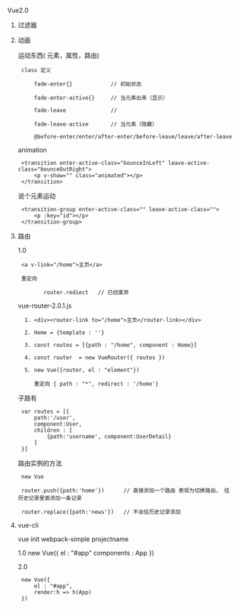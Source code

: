 Vue2.0

1. 过滤器



2. 动画

    <transition name="fade">
        运动东西( 元素，属性，路由)
    </transition>

        class 定义

            fade-enter{}            // 初始状态

            fade-enter-active{}     // 当元素出来（显示）

            fade-leave              //

            fade-leave-active       // 当元素（隐藏）

            @before-enter/enter/after-enter/before-leave/leave/after-leave

    animation

        <transition enter-active-class="bounceInLeft" leave-active-class="bounceOutRight">
            <p v-show="" class="animated"></p>
        </transition>

    说个元素运动

        <transition-group enter-active-class="" leave-active-class="">
            <p :key="id"></p>
        </transition-group>


3. 路由

    1.0

        <a v-link="/home">主页</a>

        重定向

               router.rediect   // 已经废弃

    vue-router-2.0.1.js

         1. <div><router-link to="/home">主页</router-link></div>

         2. Home = {template : ''}

         3. const routes = [{path : "/home", component : Home}]

         4. const router  = new VueRouter({ routes })

         5. new Vue({router, el : "element"})

            重定向 { path : "*", redirect : '/home'}

    子路有

        var routes = [{
            path:'/user',
            component:User,
            children : [
                {path:'username', component:UserDetail}
            ]
        }]


    路由实例的方法

        new Vue

        router.push({path:'home'})      // 直接添加一个路由 表现为切换路由， 往历史记录里面添加一条记录

        router.replace({path:'news'})   // 不会往历史记录添加


4. vue-cli

    vue init webpack-simple projectname

    1.0
        new Vue({
            el : "#app"
            components : App
        })

    2.0

        new Vue({
            el : "#app",
            render:h => h(App)
        })


























